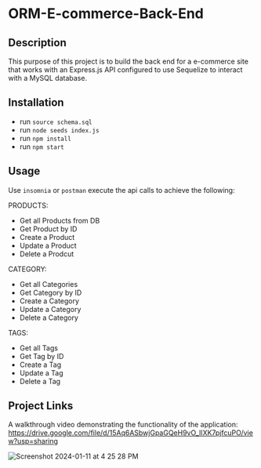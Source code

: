# ORM-E-commerce-Back-End

## Description

This purpose of this project is to build the back end for a e-commerce site that works with an Express.js API configured to use Sequelize to interact with a MySQL database.

## Installation

- run `source schema.sql`
- run `node seeds index.js`
- run `npm install`
- run `npm start`

## Usage

Use `insomnia` or `postman` execute the api calls to achieve the following:

PRODUCTS:
- Get all Products from DB
- Get Product by ID
- Create a Product
- Update a Product
- Delete a Prodcut

CATEGORY:
- Get all Categories
- Get Category by ID
- Create a Category
- Update a Category
- Delete a Category

TAGS:
- Get all Tags
- Get Tag by ID
- Create a Tag
- Update a Tag
- Delete a Tag

## Project Links

A walkthrough video demonstrating the functionality of the application: https://drive.google.com/file/d/15Aq6ASbwjGpaGQeH9vO_lIXK7pjfcuPO/view?usp=sharing


![Screenshot 2024-01-11 at 4 25 28 PM](https://github.com/Erik-Aku/ORM-E-commerce-Back-End/assets/92487526/67bc80c7-3929-4012-850f-a8265d07c2a0)


